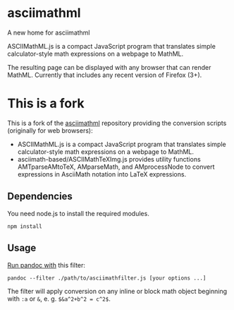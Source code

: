asciimathml
===========

A new home for asciimathml

ASCIIMathML.js is a compact JavaScript program that translates
simple calculator-style math expressions on a webpage to MathML.

The resulting page can be displayed with any browser that can render MathML.
Currently that includes any recent version of Firefox (3+).


This is a fork
==============

This is a fork of the
[asciimathml](https://github.com/asciimath/asciimathml) repository
providing the conversion scripts (originally for web browsers):

* ASCIIMathML.js is a compact JavaScript program that translates
  simple calculator-style math expressions on a webpage to MathML.
* asciimath-based/ASCIIMathTeXImg.js provides utility functions
  AMTparseAMtoTeX, AMparseMath, and AMprocessNode to convert
  expressions in AsciiMath notation into LaTeX expressions.


## Dependencies

You need node.js to install the required modules.

```
npm install
```

## Usage

[Run pandoc with](http://pandoc.org/scripting.html#json-filters) this filter:

```
pandoc --filter ./path/to/asciimathfilter.js [your options ...]
```

The filter will apply conversion on any inline or block math object beginning with `:a` or `&`, e. g. `$&a^2+b^2 = c^2$`.
